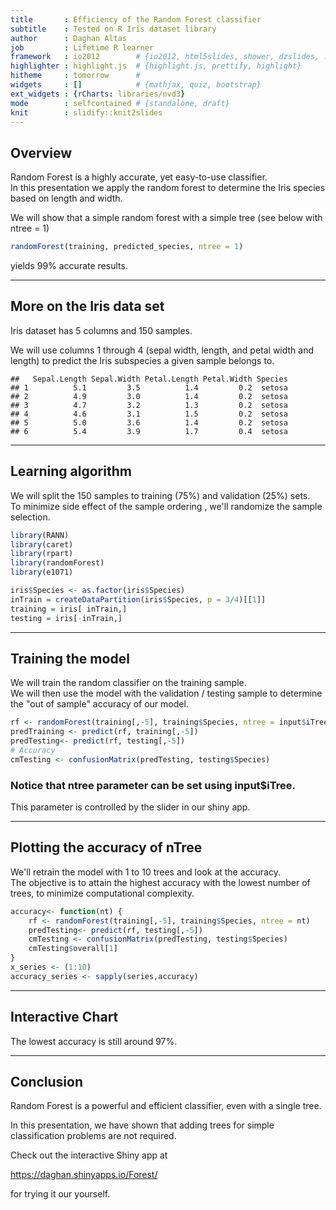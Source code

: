 ```yaml
---
title       : Efficiency of the Random Forest classifier
subtitle    : Tested on R Iris dataset library
author      : Daghan Altas
job         : Lifetime R learner
framework   : io2012        # {io2012, html5slides, shower, dzslides, ...}
highlighter : highlight.js  # {highlight.js, prettify, highlight}
hitheme     : tomorrow      # 
widgets     : []            # {mathjax, quiz, bootstrap}
ext_widgets : {rCharts: libraries/nvd3}
mode        : selfcontained # {standalone, draft}
knit        : slidify::knit2slides
---
```



## Overview
Random Forest is a highly accurate, yet easy-to-use classifier.   
In this presentation we apply the random forest to determine the Iris species based on length and width.

We will show that a simple random forest with a simple tree (see below with ntree = 1)

```r
randomForest(training, predicted_species, ntree = 1)
```
yields 99% accurate results.

---

## More on the Iris data set

Iris dataset has 5 columns and 150 samples.  

We will use columns 1 through 4 (sepal width, length, and petal width and length) to predict the Iris subspecies a given sample belongs to.


```
##   Sepal.Length Sepal.Width Petal.Length Petal.Width Species
## 1          5.1         3.5          1.4         0.2  setosa
## 2          4.9         3.0          1.4         0.2  setosa
## 3          4.7         3.2          1.3         0.2  setosa
## 4          4.6         3.1          1.5         0.2  setosa
## 5          5.0         3.6          1.4         0.2  setosa
## 6          5.4         3.9          1.7         0.4  setosa
```

---
## Learning algorithm
We will split the 150 samples to training (75%) and validation (25%) sets.  
To minimize side effect of the sample ordering , we'll randomize the sample selection.

```r
library(RANN)
library(caret)
library(rpart)
library(randomForest)
library(e1071)

iris$Species <- as.factor(iris$Species)
inTrain = createDataPartition(iris$Species, p = 3/4)[[1]]
training = iris[ inTrain,]
testing = iris[-inTrain,] 
```

---

## Training the model
We will train the random classifier on the training sample.  
We will then use the model with the validation / testing sample to determine the "out of sample" accuracy of our model.  

```r
rf <- randomForest(training[,-5], training$Species, ntree = input$iTree)
predTraining <- predict(rf, training[,-5])
predTesting<- predict(rf, testing[,-5])
# Accuracy
cmTesting <- confusionMatrix(predTesting, testing$Species) 
```
### Notice that ntree parameter can be set using input$iTree.
This parameter is controlled by the slider in our shiny app.

--- 
## Plotting the accuracy of nTree
We'll retrain the model with 1 to 10 trees and look at the accuracy.  
The objective is to attain the highest accuracy with the lowest number of trees, to minimize computational complexity.   


```r
accuracy<- function(nt) {
    rf <- randomForest(training[,-5], training$Species, ntree = nt)
    predTesting<- predict(rf, testing[,-5])
    cmTesting <- confusionMatrix(predTesting, testing$Species) 
    cmTesting$overall[1]
}
x_series <- (1:10)
accuracy_series <- sapply(series,accuracy)
```

---
## Interactive Chart

<div id = 'chart53f94761ab68' class = 'rChart nvd3'></div>
<script type='text/javascript'>
 $(document).ready(function(){
      drawchart53f94761ab68()
    });
    function drawchart53f94761ab68(){  
      var opts = {
 "dom": "chart53f94761ab68",
"width":    800,
"height":    400,
"x": "tree_vector",
"y": "accuracy_vector",
"type": "scatterChart",
"id": "chart53f94761ab68" 
},
        data = [
 {
 "tree_vector": 1,
"accuracy_vector": 0.9722222222222 
},
{
 "tree_vector": 2,
"accuracy_vector": 0.9722222222222 
},
{
 "tree_vector": 3,
"accuracy_vector":              1 
},
{
 "tree_vector": 4,
"accuracy_vector": 0.9722222222222 
},
{
 "tree_vector": 5,
"accuracy_vector": 0.9722222222222 
},
{
 "tree_vector": 6,
"accuracy_vector":              1 
},
{
 "tree_vector": 7,
"accuracy_vector":              1 
},
{
 "tree_vector": 8,
"accuracy_vector":              1 
},
{
 "tree_vector": 9,
"accuracy_vector":              1 
},
{
 "tree_vector": 10,
"accuracy_vector": 0.9722222222222 
} 
]
  
      if(!(opts.type==="pieChart" || opts.type==="sparklinePlus" || opts.type==="bulletChart")) {
        var data = d3.nest()
          .key(function(d){
            //return opts.group === undefined ? 'main' : d[opts.group]
            //instead of main would think a better default is opts.x
            return opts.group === undefined ? opts.y : d[opts.group];
          })
          .entries(data);
      }
      
      if (opts.disabled != undefined){
        data.map(function(d, i){
          d.disabled = opts.disabled[i]
        })
      }
      
      nv.addGraph(function() {
        var chart = nv.models[opts.type]()
          .width(opts.width)
          .height(opts.height)
          
        if (opts.type != "bulletChart"){
          chart
            .x(function(d) { return d[opts.x] })
            .y(function(d) { return d[opts.y] })
        }
          
         
        
          
        

        
        
        
      
       d3.select("#" + opts.id)
        .append('svg')
        .datum(data)
        .transition().duration(500)
        .call(chart);

       nv.utils.windowResize(chart.update);
       return chart;
      });
    };
</script>


The lowest accuracy is still around 97%.



---
## Conclusion

Random Forest is a powerful and efficient classifier, even with a single tree.  

In this presentation, we have shown that adding trees for simple classification problems are not required.

Check out the interactive Shiny app at   

https://daghan.shinyapps.io/Forest/   

for trying it our yourself.

